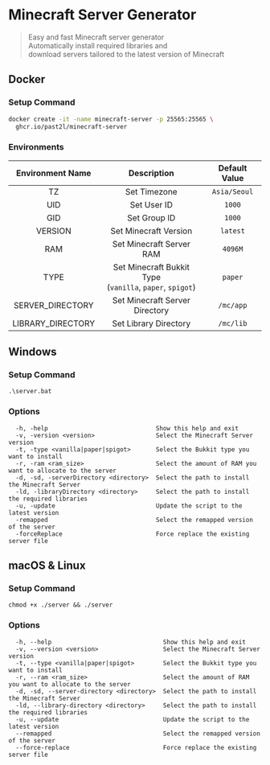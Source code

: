 # Minecraft Server Generator
> Easy and fast Minecraft server generator<br>
> Automatically install required libraries and<br>
> download servers tailored to the latest version of Minecraft
>

## Docker

### Setup Command
```bash
docker create -it -name minecraft-server -p 25565:25565 \
  ghcr.io/past2l/minecraft-server
```

### Environments
|Environment Name|Description|Default Value|
|:-:|:-:|:-:|
|TZ|Set Timezone|`Asia/Seoul`|
|UID|Set User ID|`1000`|
|GID|Set Group ID|`1000`|
|VERSION|Set Minecraft Version|`latest`|
|RAM|Set Minecraft Server RAM|`4096M`|
|TYPE|Set Minecraft Bukkit Type<br>(`vanilla`, `paper`, `spigot`)|`paper`|
|SERVER_DIRECTORY|Set Minecraft Server Directory|`/mc/app`|
|LIBRARY_DIRECTORY|Set Library Directory|`/mc/lib`|
## Windows

### Setup Command
```batch
.\server.bat
```

### Options
```
  -h, -help                              Show this help and exit
  -v, -version <version>                 Select the Minecraft Server version
  -t, -type <vanilla|paper|spigot>       Select the Bukkit type you want to install
  -r, -ram <ram_size>                    Select the amount of RAM you want to allocate to the server
  -d, -sd, -serverDirectory <directory>  Select the path to install the Minecraft Server
  -ld, -libraryDirectory <directory>     Select the path to install the required libraries
  -u, -update                            Update the script to the latest version
  -remapped                              Select the remapped version of the server
  -forceReplace                          Force replace the existing server file
```
## macOS & Linux

### Setup Command
```batch
chmod +x ./server && ./server
```

### Options
```
  -h, --help                               Show this help and exit
  -v, --version <version>                  Select the Minecraft Server version
  -t, --type <vanilla|paper|spigot>        Select the Bukkit type you want to install
  -r, --ram <ram_size>                     Select the amount of RAM you want to allocate to the server
  -d, -sd, --server-directory <directory>  Select the path to install the Minecraft Server
  -ld, --library-directory <directory>     Select the path to install the required libraries
  -u, --update                             Update the script to the latest version
  --remapped                               Select the remapped version of the server
  --force-replace                          Force replace the existing server file
```
